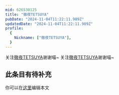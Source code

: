 ```yaml
---
mid: 626530125
title: "徹夜TETSUYA"
pubDate: "2024-11-04T11:22:11.989Z"
updatedDate: "2024-11-04T11:22:11.989Z"
profile:
  {
    Nickname: ["徹夜TETSUYA"],
  }
---
```


关注[徹夜TETSUYA](https://space.bilibili.com/626530125)谢谢喵~ 关注[徹夜TETSUYA](https://space.bilibili.com/626530125)谢谢喵~

## 此条目有待补充
你可以在[这里](https://github.com/Yuhanawa/VTuber.ICU/edit/master/src/content/v/徹夜TETSUYA/index.md)编辑本文
